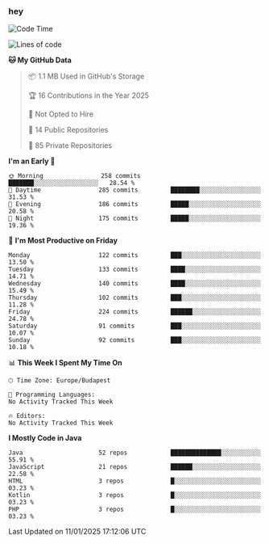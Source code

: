 ### hey

<!--START_SECTION:waka-->
![Code Time](http://img.shields.io/badge/Code%20Time-1%2C037%20hrs%2010%20mins-blue)

![Lines of code](https://img.shields.io/badge/From%20Hello%20World%20I%27ve%20Written-1.7%20million%20lines%20of%20code-blue)

**🐱 My GitHub Data** 

> 📦 1.1 MB Used in GitHub's Storage 
 > 
> 🏆 16 Contributions in the Year 2025
 > 
> 🚫 Not Opted to Hire
 > 
> 📜 14 Public Repositories 
 > 
> 🔑 85 Private Repositories 
 > 
**I'm an Early 🐤** 

```text
🌞 Morning                258 commits         ███████░░░░░░░░░░░░░░░░░░   28.54 % 
🌆 Daytime                285 commits         ████████░░░░░░░░░░░░░░░░░   31.53 % 
🌃 Evening                186 commits         █████░░░░░░░░░░░░░░░░░░░░   20.58 % 
🌙 Night                  175 commits         █████░░░░░░░░░░░░░░░░░░░░   19.36 % 
```
📅 **I'm Most Productive on Friday** 

```text
Monday                   122 commits         ███░░░░░░░░░░░░░░░░░░░░░░   13.50 % 
Tuesday                  133 commits         ████░░░░░░░░░░░░░░░░░░░░░   14.71 % 
Wednesday                140 commits         ████░░░░░░░░░░░░░░░░░░░░░   15.49 % 
Thursday                 102 commits         ███░░░░░░░░░░░░░░░░░░░░░░   11.28 % 
Friday                   224 commits         ██████░░░░░░░░░░░░░░░░░░░   24.78 % 
Saturday                 91 commits          ███░░░░░░░░░░░░░░░░░░░░░░   10.07 % 
Sunday                   92 commits          ███░░░░░░░░░░░░░░░░░░░░░░   10.18 % 
```


📊 **This Week I Spent My Time On** 

```text
🕑︎ Time Zone: Europe/Budapest

💬 Programming Languages: 
No Activity Tracked This Week

🔥 Editors: 
No Activity Tracked This Week
```

**I Mostly Code in Java** 

```text
Java                     52 repos            ██████████████░░░░░░░░░░░   55.91 % 
JavaScript               21 repos            ██████░░░░░░░░░░░░░░░░░░░   22.58 % 
HTML                     3 repos             █░░░░░░░░░░░░░░░░░░░░░░░░   03.23 % 
Kotlin                   3 repos             █░░░░░░░░░░░░░░░░░░░░░░░░   03.23 % 
PHP                      3 repos             █░░░░░░░░░░░░░░░░░░░░░░░░   03.23 % 
```




 Last Updated on 11/01/2025 17:12:06 UTC
<!--END_SECTION:waka-->

